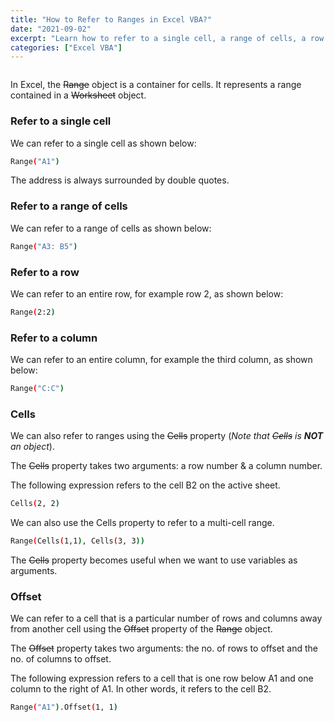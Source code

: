 ```yaml
---
title: "How to Refer to Ranges in Excel VBA?"
date: "2021-09-02"
excerpt: "Learn how to refer to a single cell, a range of cells, a row and a column. We will also learn how to refer to a single cell using the Cells property."
categories: ["Excel VBA"]
---
```


```toc

```

In Excel, the ~~Range~~ object is a container for cells. It represents a range contained in a ~~Worksheet~~ object.

### Refer to a single cell

We can refer to a single cell as shown below:

```sh
Range("A1")
```

The address is always surrounded by double quotes.

### Refer to a range of cells

We can refer to a range of cells as shown below:

```sh
Range("A3: B5")
```

### Refer to a row

We can refer to an entire row, for example row 2, as shown below:

```sh
Range(2:2)
```

### Refer to a column

We can refer to an entire column, for example the third column, as shown below:

```sh
Range("C:C")
```

### Cells

We can also refer to ranges using the ~~Cells~~ property (_Note that ~~Cells~~ is **NOT** an object_).

The ~~Cells~~ property takes two arguments: a row number & a column number.

The following expression refers to the cell B2 on the active sheet.

```sh
Cells(2, 2)
```

We can also use the Cells property to refer to a multi-cell range.

```sh
Range(Cells(1,1), Cells(3, 3))
```

The ~~Cells~~ property becomes useful when we want to use variables as arguments.

### Offset

We can refer to a cell that is a particular number of rows and columns away from another cell using the ~~Offset~~ property of the ~~Range~~ object.

The ~~Offset~~ property takes two arguments: the no. of rows to offset and the no. of columns to offset.

The following expression refers to a cell that is one row below A1 and one column to the right of A1. In other words, it refers to the cell B2.

```sh
Range("A1").Offset(1, 1)
```
